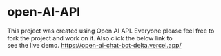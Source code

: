 # open-AI-API
This project was created using Open AI API. Everyone please feel free to fork the project and work on it. Also click the below link to see the live demo.
https://open-ai-chat-bot-delta.vercel.app/
